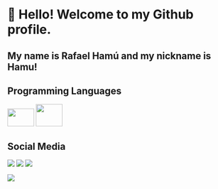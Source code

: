 # 👋 Hello! Welcome to my Github profile.
## My name is Rafael Hamú and my nickname is Hamu!

## Programming Languages


<img src="https://cdn.jsdelivr.net/gh/devicons/devicon/icons/python/python-original.svg" width="60" height="40" />  <img src="https://cdn.jsdelivr.net/gh/devicons/devicon/icons/cplusplus/cplusplus-original.svg" width="60" height="50"/>
          

## Social Media

<div>
<a href="https://instagram.com/rafaelhamu" target="_blank"><img loading="lazy" src="https://img.shields.io/badge/-Instagram-%23E4405F?style=for-the-badge&logo=instagram&logoColor=white" target="_blank"></a>
<a href = "rafahamu@gmail.com"><img loading="lazy" src="https://img.shields.io/badge/Gmail-D14836?style=for-the-badge&logo=gmail&logoColor=white" target="_blank"></a>
<a href="https://www.linkedin.com/in/RafaelHamu" target="_blank"><img loading="lazy" src="https://img.shields.io/badge/-LinkedIn-%230077B5?style=for-the-badge&logo=linkedin&logoColor=white" target="_blank"></a>   
</div>



![](https://github.com/HamuRafael/gifs/blob/main/cat.gif)


